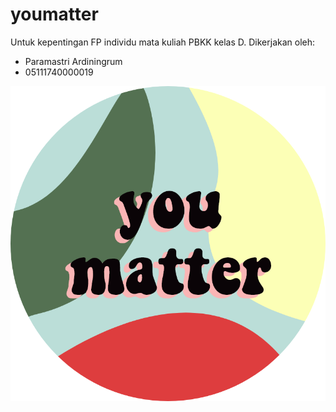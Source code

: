 # youmatter

Untuk kepentingan FP individu mata kuliah PBKK kelas D. Dikerjakan oleh:
* Paramastri Ardiningrum
* 05111740000019

![alt text](https://github.com/paramastri/youmatter/blob/master/public/assets/img/logo/logogo.png)
